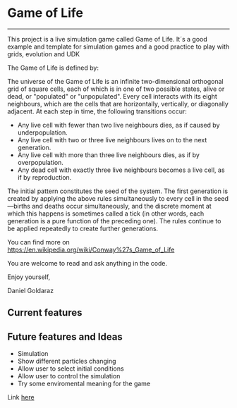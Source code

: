 # Game of Life
****

This project is a live simulation game called Game of Life. It´s a good example and template for simulation games and a good practice to play with grids, evolution and UDK

The Game of Life is defined by:

The universe of the Game of Life is an infinite two-dimensional orthogonal grid of square cells, each of which is in one of two possible states, alive or dead, or "populated" or "unpopulated". Every cell interacts with its eight neighbours, which are the cells that are horizontally, vertically, or diagonally adjacent. At each step in time, the following transitions occur:

* Any live cell with fewer than two live neighbours dies, as if caused by underpopulation.
* Any live cell with two or three live neighbours lives on to the next generation.
* Any live cell with more than three live neighbours dies, as if by overpopulation.
* Any dead cell with exactly three live neighbours becomes a live cell, as if by reproduction.

The initial pattern constitutes the seed of the system. The first generation is created by applying the above rules simultaneously to every cell in the seed—births and deaths occur simultaneously, and the discrete moment at which this happens is sometimes called a tick (in other words, each generation is a pure function of the preceding one). The rules continue to be applied repeatedly to create further generations.

You can find more on https://en.wikipedia.org/wiki/Conway%27s_Game_of_Life


You are welcome to read and ask anything in the code.

Enjoy yourself,

Daniel Goldaraz


## Current features

## Future features and Ideas
* Simulation
* Show different particles changing
* Allow user to select initial conditions
* Allow user to control the simulation
* Try some enviromental meaning for the game


Link [here](https://github.com/dgoldaraz/GameOfLife)
